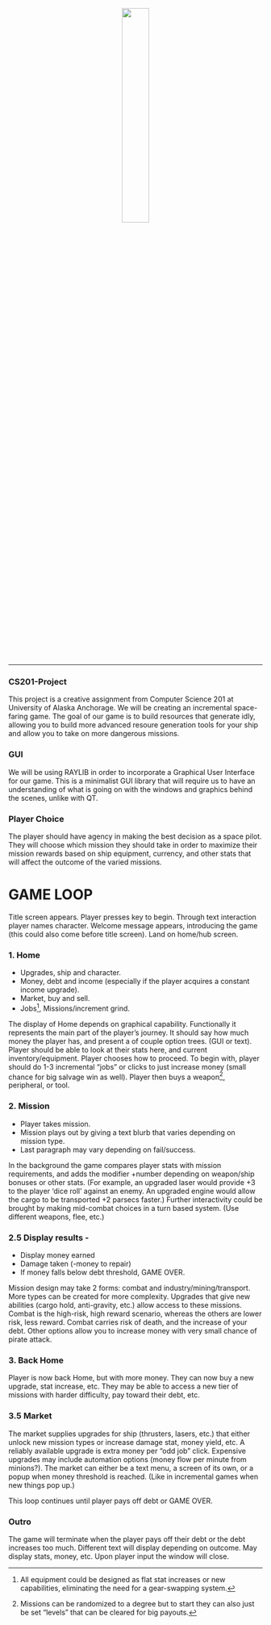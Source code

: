 <p align="center" width="100%">
    <img width="33%" src="https://github.com/psykoshi-uaa/CS201-Project/blob/main/resources/github_title.png">
</p>

___

### CS201-Project
  This project is a creative assignment from Computer Science 201 at University of Alaska Anchorage. We will be creating an incremental space-faring game. The goal of our game is to build resources that generate idly, allowing you to build more advanced resoure generation tools for your ship and allow you to take on more dangerous missions. 

### GUI
  We will be using RAYLIB in order to incorporate a Graphical User Interface for our game. This is a minimalist GUI library that will require us to have an understanding of what is going on with the windows and graphics behind the scenes, unlike with QT.

### Player Choice
  The player should have agency in making the best decision as a space pilot. They will choose which mission they should take in order to maximize their mission rewards based on ship equipment, currency, and other stats that will affect the outcome of the varied missions.

# GAME LOOP
Title screen appears. Player presses key to begin. Through text interaction player names character. Welcome message appears, introducing the game (this could also come before title screen). Land on home/hub screen.

### 1. Home
- Upgrades, ship and character.
- Money, debt and income (especially if the player acquires a constant income upgrade).
- Market, buy and sell.
- Jobs[^1], Missions/increment grind.

The display of Home depends on graphical capability. Functionally it represents the main part of the player’s journey. It should say how much money the player has, and present a of couple option trees. (GUI or text). Player should be able to look at their stats here, and current inventory/equipment. Player chooses how to proceed. To begin with, player should do 1-3 incremental “jobs” or clicks to just increase money (small chance for big salvage win as well). Player then buys a weapon[^2], peripheral, or tool.

### 2. Mission
 - Player takes mission.
 - Mission plays out by giving a text blurb that varies depending on mission type.
 - Last paragraph may vary depending on fail/success.

In the background the game compares player stats with mission requirements, and adds the modifier +number depending on weapon/ship bonuses or other stats. (For example, an upgraded laser would provide +3 to the player ‘dice roll’ against an enemy. An upgraded engine would allow the cargo to be transported +2 parsecs faster.) Further interactivity could be brought by making mid-combat choices in a turn based system. (Use different weapons, flee, etc.)
	
### 2.5 Display results - 
 - Display money earned
 - Damage taken (-money to repair)
 - If money falls below debt threshold, GAME OVER. 

Mission design may take 2 forms: combat and industry/mining/transport. More types can be created for more complexity. Upgrades that give new abilities (cargo hold, anti-gravity, etc.) allow access to these missions. Combat is the high-risk, high reward scenario, whereas the others are lower risk, less reward. Combat carries risk of death, and the increase of your debt. Other options allow you to increase money with very small chance of pirate attack.

### 3. Back Home
Player is now back Home, but with more money. They can now buy a new upgrade, stat increase, etc. They may be able to access a new tier of missions with harder difficulty, pay toward their debt, etc.

### 3.5 Market
The market supplies upgrades for ship (thrusters, lasers, etc.) that either unlock new mission types or increase damage stat, money yield, etc. A reliably available upgrade is extra money per “odd job” click. Expensive upgrades may include automation options (money flow per minute from minions?). The market can either be a text menu, a screen of its own, or a popup when money threshold is reached. (Like in incremental games when new things pop up.)

This loop continues until player pays off debt or GAME OVER.

### Outro
The game will terminate when the player pays off their debt or the debt increases too much. Different text will display depending on outcome. May display stats, money, etc. Upon player input the window will close.


[^1]: All equipment could be designed as flat stat increases or new capabilities, eliminating the need for a gear-swapping system. 
[^2]: Missions can be randomized to a degree but to start they can also just be set “levels” that can be cleared for big payouts.

